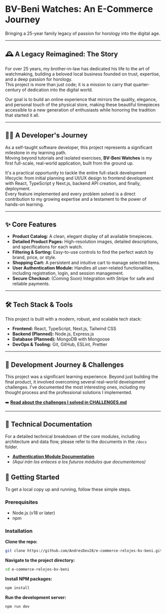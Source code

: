 # BV-Beni Watches: An E-Commerce Journey

Bringing a 25-year family legacy of passion for horology into the digital age.

---

## 🕰️ A Legacy Reimagined: The Story

For over 25 years, my brother-in-law has dedicated his life to the art of watchmaking, building a beloved local business founded on trust, expertise, and a deep passion for horology.  
This project is more than just code; it is a mission to carry that quarter-century of dedication into the digital world.

Our goal is to build an online experience that mirrors the quality, elegance, and personal touch of the physical store, making these beautiful timepieces accessible to a new generation of enthusiasts while honoring the tradition that started it all.

---

## 👨‍💻 A Developer's Journey

As a self-taught software developer, this project represents a significant milestone in my learning path.  
Moving beyond tutorials and isolated exercises, **BV-Beni Watches** is my first full-scale, real-world application, built from the ground up.

It's a practical opportunity to tackle the entire full-stack development lifecycle: from initial planning and UI/UX design to frontend development with React, TypeScript y Next.js, backend API creation, and finally, deployment.  
Every feature implemented and every problem solved is a direct contribution to my growing expertise and a testament to the power of hands-on learning.

---

## ✨ Core Features

- **Product Catalog:** A clean, elegant display of all available timepieces.
- **Detailed Product Pages:** High-resolution images, detailed descriptions, and specifications for each watch.
- **Filtering & Sorting:** Easy-to-use controls to find the perfect watch by brand, price, or style.
- **Shopping Cart:** A persistent and intuitive cart to manage selected items.
- **User Authentication Module:** Handles all user-related functionalities, including registration, login, and session management.
- **Secure Checkout:** (Coming Soon) Integration with Stripe for safe and reliable payments.

---

## 🛠️ Tech Stack & Tools

This project is built with a modern, robust, and scalable tech stack:

- **Frontend:** React, TypeScript, Next.js, Tailwind CSS
- **Backend (Planned):** Node.js, Express.js
- **Database (Planned):** MongoDB with Mongoose
- **DevOps & Tooling:** Git, GitHub, ESLint, Prettier

---

## 🚀 Development Journey & Challenges

This project was a significant learning experience. Beyond just building the final product, it involved overcoming several real-world development challenges. I've documented the most interesting ones, including my thought process and the professional solutions I implemented.

➡️ **[Read about the challenges I solved in CHALLENGES.md](./CHALLENGES.md)**

---

## 📄 Technical Documentation

For a detailed technical breakdown of the core modules, including architecture and data flow, please refer to the documents in the `/docs` folder.

- **[Authentication Module Documentation](./docs/authentication.md)**
- _(Aquí irán los enlaces a los futuros módulos que documentemos)_

## 🚀 Getting Started

To get a local copy up and running, follow these simple steps.

### Prerequisites

- Node.js (v18 or later)
- npm

### Installation

**Clone the repo:**

```bash
git clone https://github.com/AndresDev28/e-commerce-relojes-bv-beni.git
```

**Navigate to the project directory:**

```bash
cd e-commerce-relojes-bv-beni
```

**Install NPM packages:**

```bash
npm install
```

**Run the development server:**

```bash
npm run dev
```

